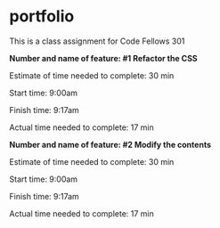 # portfolio
This is a class assignment for Code Fellows 301

**Number and name of feature: #1 Refactor the CSS**

Estimate of time needed to complete: 30 min

Start time: 9:00am

Finish time: 9:17am

Actual time needed to complete: 17 min


**Number and name of feature: #2 Modify the contents**

Estimate of time needed to complete: 30 min

Start time: 9:00am

Finish time: 9:17am

Actual time needed to complete: 17 min